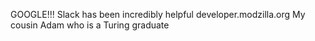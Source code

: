 GOOGLE!!!
Slack has been incredibly helpful
developer.modzilla.org
My cousin Adam who is a Turing graduate

